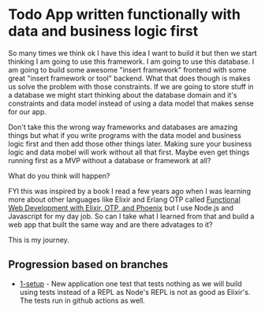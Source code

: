 # Todo App written functionally with data and business logic first

So many times we think ok I have this idea I want to build it but then we start thinking I am going to use this framework. I am going to use this database. I am going to build some awesome "insert framework" frontend with some great "insert framework or tool" backend. What that does though is makes us solve the problem with those constraints. If we are going to store stuff in a database we might start thinking about the database domain and it's constraints and data model instead of using a data model that makes sense for our app.

Don't take this the wrong way frameworks and databases are amazing things but what if you write programs with the data model and business logic first and then add those other things later. Making sure your business logic and data mobel will work without all that first. Maybe even get things running first as a MVP without a database or framework at all? 

What do you think will happen?

FYI this was inspired by a book I read a few years ago when I was learning more about other languages like Elixir and Erlang OTP called [Functional Web Development with Elixir, OTP, and Phoenix](https://pragprog.com/titles/lhelph/functional-web-development-with-elixir-otp-and-phoenix/) but I use Node.js and Javascript for my day job. So can I take what I learned from that and build a web app that built the same way and are there advatages to it?

This is my journey.

## Progression based on branches

* [1-setup](https://github.com/jtwebman/node-app-first/tree/1-setup) - New application one test that tests nothing as we will build using tests instead of a REPL as Node's REPL is not as good as Elixir's. The tests run in github actions as well.